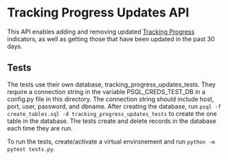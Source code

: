 # Tracking Progress Updates API

This API enables adding and removing updated [Tracking Progress](https://github.com/dvrpc/TrackingProgress) indicators, as well as getting those that have been updated in the past 30 days.

## Tests

The tests use their own database, tracking_progress_updates_tests. They require a connection string in the variable PSQL_CREDS_TEST_DB in a config.py file in this directory. The connection string should include host, port, user, password, and dbname. After creating the database, run `psql -f create_tables.sql -d tracking_progress_updates_tests` to create the one table in the database. The tests create and delete records in the database each time they are run.

To run the tests, create/activate a virtual environement and run `python -m pytest tests.py`.
